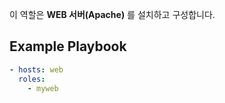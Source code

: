 이 역할은 **WEB 서버(Apache)** 를 설치하고 구성합니다.

## Example Playbook
```yaml
- hosts: web
  roles:
    - myweb
